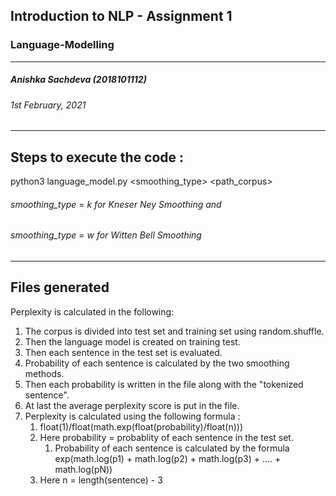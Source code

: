 ## Introduction to NLP - Assignment 1 
### Language-Modelling
---
##### Anishka Sachdeva (2018101112)
###### 1st February, 2021
---
## Steps to execute the code :
python3 language_model.py <smoothing_type> <path_corpus>

###### smoothing_type = k for Kneser Ney Smoothing and

###### smoothing_type = w for Witten Bell Smoothing
---
## Files generated

Perplexity is calculated in the following:
1. The corpus is divided into test set and training set using random.shuffle.
2. Then the language model is created on training test.
3. Then each sentence in the test set is evaluated.
4. Probability of each sentence is calculated by the two smoothing methods.
5. Then each probability is written in the file along with the "tokenized sentence".
6. At last the average perplexity score is put in the file.
7. Perplexity is calculated using the following formula : 
    1. float(1)/float(math.exp(float(probability)/float(n)))
    2. Here probability = probablity of each sentence in the test set.
        1. Probability of each sentence is calculated by the formula exp(math.log(p1) + math.log(p2) + math.log(p3) + .... + math.log(pN)) 
    3. Here n =  length(sentence) - 3
